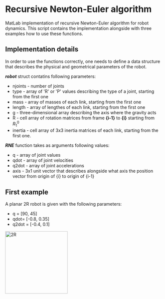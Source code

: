 # Recursive Newton-Euler algorithm 
 MatLab implementation of recursive Newton-Euler algorithm for robot dynamics. This script contains the implementation alongside with three examples how to use these functions. 
 ## Implementation details
 In order to use the functions correctly, one needs to define a data structure that describes the physical and geometrical parameters of the robot. 
 
 _**robot**_ struct contatins following parameters:
 - njoints - number of joints
 - type - array of 'R' or 'P' values describing the type of a joint, starting from the first one
 - mass - array of masses of each link, starting from the first one
 - length - array of lengthes of each link, starting from the first one
 - g - three-dimensional array describing the axis where the gravity acts 
 - R - cell array of rotation matrices from frame **{i-1}** to **{i}** starting from $R^0_1$
 - inertia - cell array of 3x3 inertia matrices of each link, starting from the first one.

_**RNE**_ function takes as arguments following values:
 - q - array of joint values
 - qdot - array of joint velocities
 - q2dot - array of joint accelerations
 - axis - 3x1 unit vector that describes alongside what axis the position vector from origin of {i} to origin of {i-1}
 
 ## First example
 A planar 2R robot is given with the following parameters:
 - q = [90, 45]
 - qdot= [-0.8, 0.35]
 - q2dot = [-0.4, 0.1]
 
 <img src="[drawing.jpg](https://user-images.githubusercontent.com/35328429/173257384-d5cf1f3e-c7f1-4e4a-9a07-b40dbc778923.jpg)" alt="2R" width="200"/>


 

